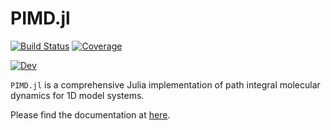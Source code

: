 # PIMD.jl

[![Build Status](https://github.com/tansongchen/PIMD.jl/workflows/CI/badge.svg)](https://github.com/tansongchen/PIMD.jl/actions)
[![Coverage](https://codecov.io/gh/tansongchen/PIMD.jl/branch/master/graph/badge.svg)](https://codecov.io/gh/tansongchen/PIMD.jl)
<!-- [![Stable](https://img.shields.io/badge/docs-stable-blue.svg)](https://tansongchen.com/PIMD.jl/stable) -->
[![Dev](https://img.shields.io/badge/docs-dev-blue.svg)](https://tansongchen.com/PIMD.jl/dev)

`PIMD.jl` is a comprehensive Julia implementation of path integral molecular dynamics for 1D model systems.

Please find the documentation at [here](https://tansongchen.com/PIMD.jl/dev).
